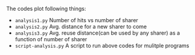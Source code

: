 The codes plot following things:

+ `analysis1.py` Number of hits vs number of sharer
+ `analysis2.py` Avg. distance for a new sharer to come
+ `analysis3.py` Avg. reuse distance(can be used by any sharer) as a function of number of sharer
+ `script-analysis.py` A script to run above codes for mulitple programs
